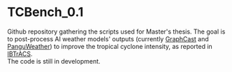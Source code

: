# TCBench_0.1

Github repository gathering the scripts used for Master's thesis. The goal is to post-process AI weather models' outputs (currently [GraphCast](https://doi.org/10.1126/science.adi2336) and [PanguWeather](https://doi.org/10.1038/s41586-023-06185-3)) to improve the tropical cyclone intensity, as reported in [IBTrACS](https://doi.org/10.1175/2009BAMS2755.1).  
The code is still in development.
